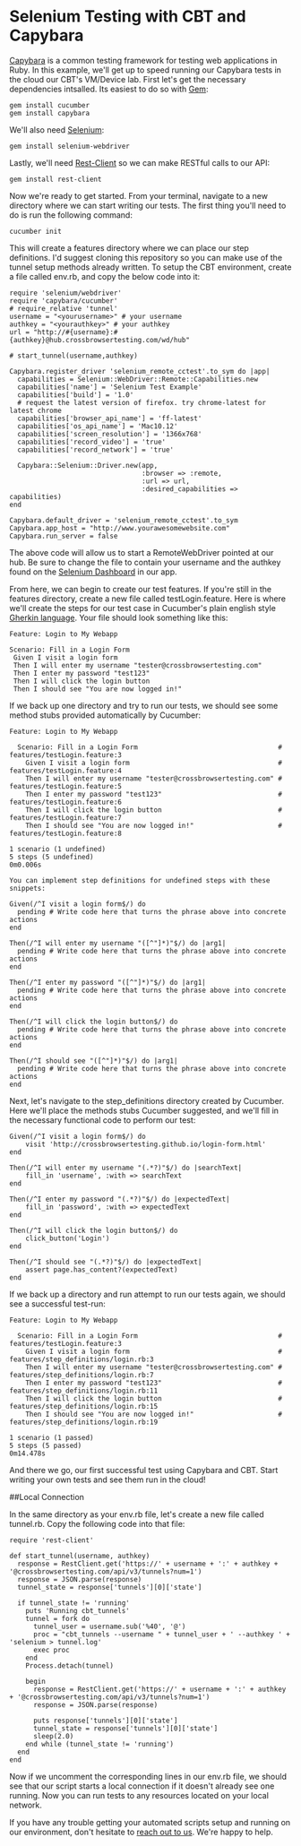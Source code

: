 # Selenium Testing with CBT and Capybara

[Capybara](https://github.com/teamcapybara/capybara) is a common testing framework for testing web applications in Ruby. In this example, we'll get up to speed running our Capybara tests in the cloud our CBT's VM/Device lab. First let's get the necessary dependencies intsalled. Its easiest to do so with [Gem](https://rubygems.org/):

```
gem install cucumber
gem install capybara
```

We'll also need [Selenium](http://www.seleniumhq.org/):

```
gem install selenium-webdriver
```

Lastly, we'll need [Rest-Client](https://github.com/rest-client/rest-client) so we can make RESTful calls to our API:

```
gem install rest-client
```

Now we're ready to get started. From your terminal, navigate to a new directory where we can start writing our tests. The first thing you'll need to do is run the following command:

```
cucumber init
```

This will create a features directory where we can place our step definitions. I'd suggest cloning this repository so you can make use of the tunnel setup methods already written. To setup the CBT environment, create a file called env.rb, and copy the below code into it:

```
require 'selenium/webdriver'
require 'capybara/cucumber'
# require_relative 'tunnel'
username = "<yourusername>" # your username
authkey = "<yourauthkey>" # your authkey
url = "http://#{username}:#{authkey}@hub.crossbrowsertesting.com/wd/hub"

# start_tunnel(username,authkey)

Capybara.register_driver 'selenium_remote_cctest'.to_sym do |app|
  capabilities = Selenium::WebDriver::Remote::Capabilities.new
  capabilities['name'] = 'Selenium Test Example'
  capabilities['build'] = '1.0'
  # request the latest version of firefox. try chrome-latest for latest chrome
  capabilities['browser_api_name'] = 'ff-latest'
  capabilities['os_api_name'] = 'Mac10.12'
  capabilities['screen_resolution'] = '1366x768'
  capabilities['record_video'] = 'true'
  capabilities['record_network'] = 'true'   

  Capybara::Selenium::Driver.new(app,
                                 :browser => :remote,
                                 :url => url,
                                 :desired_capabilities => capabilities)
end

Capybara.default_driver = 'selenium_remote_cctest'.to_sym
Capybara.app_host = "http://www.yourawesomewebsite.com"
Capybara.run_server = false
```

The above code will allow us to start a RemoteWebDriver pointed at our hub. Be sure to change the file to contain your username and the authkey found on the [Selenium Dashboard](https://app.crossbrowsertesting.com/selenium/run) in our app. 

From here, we can begin to create our test features. If you're still in the features directory, create a new file called testLogin.feature. Here is where we'll create the steps for our test case in Cucumber's plain english style [Gherkin language](https://github.com/cucumber/cucumber/wiki/Gherkin). Your file should look something like this:

```
Feature: Login to My Webapp
 
Scenario: Fill in a Login Form        
 Given I visit a login form
 Then I will enter my username "tester@crossbrowsertesting.com"
 Then I enter my password "test123"
 Then I will click the login button
 Then I should see "You are now logged in!"
```

If we back up one directory and try to run our tests, we should see some method stubs provided automatically by Cucumber:

```
Feature: Login to My Webapp

  Scenario: Fill in a Login Form                                   # features/testLogin.feature:3
    Given I visit a login form                                     # features/testLogin.feature:4
    Then I will enter my username "tester@crossbrowsertesting.com" # features/testLogin.feature:5
    Then I enter my password "test123"                             # features/testLogin.feature:6
    Then I will click the login button                             # features/testLogin.feature:7
    Then I should see "You are now logged in!"                     # features/testLogin.feature:8

1 scenario (1 undefined)
5 steps (5 undefined)
0m0.006s

You can implement step definitions for undefined steps with these snippets:

Given(/^I visit a login form$/) do
  pending # Write code here that turns the phrase above into concrete actions
end

Then(/^I will enter my username "([^"]*)"$/) do |arg1|
  pending # Write code here that turns the phrase above into concrete actions
end

Then(/^I enter my password "([^"]*)"$/) do |arg1|
  pending # Write code here that turns the phrase above into concrete actions
end

Then(/^I will click the login button$/) do
  pending # Write code here that turns the phrase above into concrete actions
end

Then(/^I should see "([^"]*)"$/) do |arg1|
  pending # Write code here that turns the phrase above into concrete actions
end
```

Next, let's navigate to the step_definitions directory created by Cucumber. Here we'll place the methods stubs Cucumber suggested, and we'll fill in the necessary functional code to perform our test:

```
Given(/^I visit a login form$/) do
    visit 'http://crossbrowsertesting.github.io/login-form.html'
end

Then(/^I will enter my username "(.*?)"$/) do |searchText|
    fill_in 'username', :with => searchText
end

Then(/^I enter my password "(.*?)"$/) do |expectedText|
    fill_in 'password', :with => expectedText
end

Then(/^I will click the login button$/) do
    click_button('Login')
end

Then(/^I should see "(.*?)"$/) do |expectedText|
    assert page.has_content?(expectedText)
end
```

If we back up a directory and run attempt to run our tests again, we should see a successful test-run:

```
Feature: Login to My Webapp

  Scenario: Fill in a Login Form                                   # features/testLogin.feature:3
    Given I visit a login form                                     # features/step_definitions/login.rb:3
    Then I will enter my username "tester@crossbrowsertesting.com" # features/step_definitions/login.rb:7
    Then I enter my password "test123"                             # features/step_definitions/login.rb:11
    Then I will click the login button                             # features/step_definitions/login.rb:15
    Then I should see "You are now logged in!"                     # features/step_definitions/login.rb:19

1 scenario (1 passed)
5 steps (5 passed)
0m14.478s
```

And there we go, our first successful test using Capybara and CBT. Start writing your own tests and see them run in the cloud!

##Local Connection

In the same directory as your env.rb file, let's create a new file called tunnel.rb. Copy the following code into that file:

```
require 'rest-client'

def start_tunnel(username, authkey)
  response = RestClient.get('https://' + username + ':' + authkey + '@crossbrowsertesting.com/api/v3/tunnels?num=1')
  response = JSON.parse(response)
  tunnel_state = response['tunnels'][0]['state']

  if tunnel_state != 'running'
    puts 'Running cbt_tunnels'
    tunnel = fork do
      tunnel_user = username.sub('%40', '@')
      proc = "cbt_tunnels --username " + tunnel_user + ' --authkey ' + 'selenium > tunnel.log'
      exec proc
    end
    Process.detach(tunnel)

    begin
      response = RestClient.get('https://' + username + ':' + authkey + '@crossbrowsertesting.com/api/v3/tunnels?num=1')
      response = JSON.parse(response)

      puts response['tunnels'][0]['state']
      tunnel_state = response['tunnels'][0]['state']
      sleep(2.0)
    end while (tunnel_state != 'running')
  end 
end
```

Now if we uncomment the corresponding lines in our env.rb file, we should see that our script starts a local connection if it doesn't already see one running. Now you can run tests to any resources located on your local network. 

If you have any trouble getting your automated scripts setup and running on our environment, don't hesitate to [reach out to us](mailto:support@crossbrowsertesting.com). We're happy to help. 